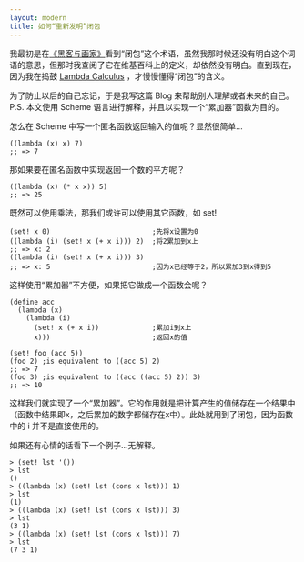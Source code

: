 ```yaml
---
layout: modern
title: 如何“重新发明”闭包
---
```


我最初是在<a href="http://paulgraham.com/hackpaint.html">《黑客与画家》</a>看到“闭包”这个术语，虽然我那时候还没有明白这个词语的意思，但那时我查阅了它在维基百科上的定义，却依然没有明白。直到现在，因为我在捣鼓 <a href="http://en.wikipedia.org/wiki/Lambda_calculus">Lambda Calculus</a> ，才慢慢懂得“闭包”的含义。

为了防止以后的自己忘记，于是我写这篇 Blog 来帮助别人理解或者未来的自己。P.S. 本文使用 Scheme 语言进行解释，并且以实现一个“累加器”函数为目的。

怎么在 Scheme 中写一个匿名函数返回输入的值呢？显然很简单...

    ((lambda (x) x) 7)
    ;; => 7
    
那如果要在匿名函数中实现返回一个数的平方呢？

    ((lambda (x) (* x x)) 5)
    ;; => 25
    
既然可以使用乘法，那我们或许可以使用其它函数，如 set!

    (set! x 0)                         ;先将x设置为0
    ((lambda (i) (set! x (+ x i))) 2)  ;将2累加到x上
    ;; => x: 2
    ((lambda (i) (set! x (+ x i))) 3)
    ;; => x: 5                         ;因为x已经等于2，所以累加3到x得到5
    
这样使用“累加器”不方便，如果把它做成一个函数会呢？

    (define acc
      (lambda (x)
        (lambda (i)
          (set! x (+ x i))             ;累加i到x上
          x)))                         ;返回x的值
          
    (set! foo (acc 5))
    (foo 2) ;is equivalent to ((acc 5) 2)
    ;; => 7
    (foo 3) ;is equivalent to ((acc ((acc 5) 2)) 3)
    ;; => 10
    
这样我们就实现了一个“累加器”。它的作用就是把计算产生的值储存在一个结果中（函数中结果即x，之后累加的数字都储存在x中）。此处就用到了闭包，因为函数中的 i 并不是直接使用的。

如果还有心情的话看下一个例子...无解释。

    > (set! lst '())
    > lst
    ()
    > ((lambda (x) (set! lst (cons x lst))) 1)
    > lst
    (1)
    > ((lambda (x) (set! lst (cons x lst))) 3)
    > lst
    (3 1)
    > ((lambda (x) (set! lst (cons x lst))) 7)
    > lst
    (7 3 1)